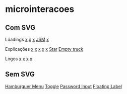 # microinteracoes


## Com SVG
Loadings
[x](https://codepen.io/schirrel/full/eYBLZez) [x](https://codepen.io/schirrel/pen/VwmbPzY) [x](https://codepen.io/schirrel/pen/xxRWweg) [JSM](https://codepen.io/schirrel/pen/eYBaKGW) [x](https://codepen.io/schirrel/pen/NJZXYX) []()  

Explicações
[x](https://codepen.io/schirrel/pen/JjdNGXg)  [x](https://codepen.io/schirrel/pen/mdJRmaN)  [x](https://codepen.io/schirrel/pen/jLbNOx) [x](https://codepen.io/schirrel/pen/PMJNzg)  [x](https://codepen.io/schirrel/pen/dzyKLj) [Star](https://codepen.io/schirrel/pen/wvgjOOL?editors=1100) [Empty truck](https://codepen.io/schirrel/pen/yLgEVyv) []() 


Logos
[x](https://codepen.io/schirrel/pen/JgNKZE)  [x](https://codepen.io/schirrel/pen/ymbJZy)  [x](https://codepen.io/schirrel/pen/eGqpwP)  [x](https://codepen.io/schirrel/pen/WVjQNK)  []()  []()  []()

## Sem SVG
[Hamburguer Menu](https://codepen.io/schirrel/full/yLYPORN)
[Toggle](https://codepen.io/schirrel/full/yvGraX)
[Password Input](https://codepen.io/umesh0204/pen/OJMbKKZ?editors=1010)
[Floating Label](https://codepen.io/tonycorp/pen/JRLaKw)

